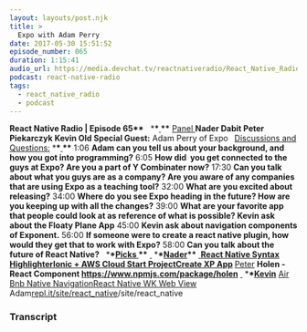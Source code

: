 ```yaml
---
layout: layouts/post.njk
title: >
  Expo with Adam Perry
date: 2017-05-30 15:51:52
episode_number: 065
duration: 1:15:41
audio_url: https://media.devchat.tv/reactnativeradio/React_Native_Radio_Episode_65.mp3
podcast: react-native-radio
tags:
  - react_native_radio
  - podcast
---
```


**React Native Radio | Episode 65\*\*** &nbsp; \***\*<u> </u>\*\*** <u>Panel </u> **Nader Dabit Peter Piekarczyk Kevin Old Special Guest:** Adam Perry of Expo **&nbsp;** <u>Discussions and Questions:</u> \***\*<u> </u>\*\*** 1:06 **Adam can you tell us about your background, and how you got into programming?** 6:05 **How did&nbsp; you get connected to the guys at Expo? Are you a part of Y Combinater now?** 17:30 **Can you talk about what you guys are as a company? Are you aware of any companies that are using Expo as a teaching tool?** 32:00 **What are you excited about releasing?** 34:00 **Where do you see Expo heading in the future? How are you keeping up with all the changes?** 39:00 **What are your favorite app that people could look at as reference of what is possible? Kevin ask about the Floaty Plane App** 45:00 **Kevin ask about navigation components of Exponent.** 56:00 **If someone were to create a react native plugin, how would they get that to work with Expo?** 58:00 **Can you talk about the future of React Native?** &nbsp; \***\*<u>Picks </u>\*\*** <u> </u> \***\*<u>Nader</u>\*\*** <u> </u>**[React Native Syntax Highlighter](https://github.com/conorhastings/react-syntax-highlighter)[Ionic +&nbsp;AWS Cloud Start Project](https://aws.amazon.com/about-aws/whats-new/2017/05/mobile-web-and-hybrid-application-with-exported-mobile-hub-project-for-deploying-apps-and-mobile-backend/)[Create XP App](https://github.com/react-native-training/create-xp-app)&nbsp;**<u>Peter</u> **Holen - React Component https://www.npmjs.com/package/holen** <u> </u> \***\*<u>Kevin</u>** [Air Bnb Native Navigation](https://github.com/airbnb/native-navigation)[React Native WK Web View](https://github.com/CRAlpha/react-native-wkwebview)&nbsp; Adam[repl.it/site/react_native](https://REPL.it)/site/react_native

### Transcript
